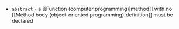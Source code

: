 - `abstract` - a [[Function (computer programming)|method]] with no [[Method body (object-oriented programming)|definition]] must be declared